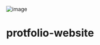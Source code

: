![image](https://github.com/siddharth-kvssb/protfolio-website/assets/83657329/0afa9cf0-1b22-4808-ba36-1da9249ffa42)
# protfolio-website
 
